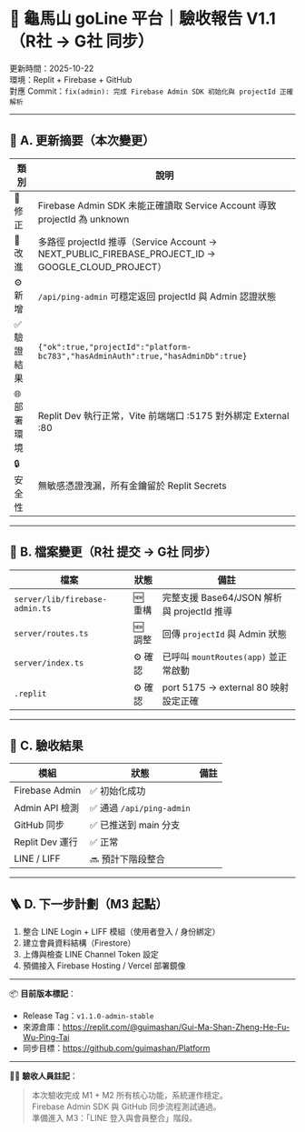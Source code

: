 # 🧾 龜馬山 goLine 平台｜驗收報告 V1.1（R社 → G社 同步）

更新時間：2025-10-22  
環境：Replit + Firebase + GitHub  
對應 Commit：`fix(admin): 完成 Firebase Admin SDK 初始化與 projectId 正確解析`

---

## 🧩 A. 更新摘要（本次變更）
| 類別 | 說明 |
|------|------|
| 🔧 修正 | Firebase Admin SDK 未能正確讀取 Service Account 導致 projectId 為 unknown |
| 🧠 改進 | 多路徑 projectId 推導（Service Account → NEXT_PUBLIC_FIREBASE_PROJECT_ID → GOOGLE_CLOUD_PROJECT） |
| ⚙️ 新增 | `/api/ping-admin` 可穩定返回 projectId 與 Admin 認證狀態 |
| ✅ 驗證結果 | `{"ok":true,"projectId":"platform-bc783","hasAdminAuth":true,"hasAdminDb":true}` |
| 🌐 部署環境 | Replit Dev 執行正常，Vite 前端端口 :5175 對外綁定 External :80 |
| 🔒 安全性 | 無敏感憑證洩漏，所有金鑰留於 Replit Secrets |

---

## 🧱 B. 檔案變更（R社 提交 → G社 同步）
| 檔案 | 狀態 | 備註 |
|-------|------|------|
| `server/lib/firebase-admin.ts` | 🆕 重構 | 完整支援 Base64/JSON 解析與 projectId 推導 |
| `server/routes.ts` | 🆕 調整 | 回傳 `projectId` 與 Admin 狀態 |
| `server/index.ts` | ⚙️ 確認 | 已呼叫 `mountRoutes(app)` 並正常啟動 |
| `.replit` | ⚙️ 確認 | port 5175 → external 80 映射設定正確 |

---

## 🧭 C. 驗收結果
| 模組 | 狀態 | 備註 |
|------|------|------|
| Firebase Admin | ✅ 初始化成功 |
| Admin API 檢測 | ✅ 通過 `/api/ping-admin` |
| GitHub 同步 | ✅ 已推送到 main 分支 |
| Replit Dev 運行 | ✅ 正常 |
| LINE / LIFF | 🔜 預計下階段整合 |

---

## 🪜 D. 下一步計劃（M3 起點）
1. 整合 LINE Login + LIFF 模組（使用者登入 / 身份綁定）  
2. 建立會員資料結構（Firestore）  
3. 上傳與檢查 LINE Channel Token 設定  
4. 預備接入 Firebase Hosting / Vercel 部署鏡像  

---

📦 **目前版本標記**：  
- Release Tag：`v1.1.0-admin-stable`  
- 來源倉庫：<https://replit.com/@guimashan/Gui-Ma-Shan-Zheng-He-Fu-Wu-Ping-Tai>  
- 同步目標：<https://github.com/guimashan/Platform>

---

👨‍💻 **驗收人員註記**：  
> 本次驗收完成 M1 + M2 所有核心功能，系統運作穩定。  
> Firebase Admin SDK 與 GitHub 同步流程測試通過。  
> 準備進入 M3：「LINE 登入與會員整合」階段。